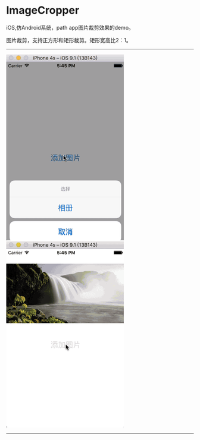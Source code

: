 ImageCropper
============

iOS,仿Android系统，path app图片裁剪效果的demo。

图片裁剪，支持正方形和矩形裁剪。矩形宽高比2：1。



--------------------------------------------

![Alt tag](1.gif) ![Alt tag](2.gif)

--------------------------------------------


